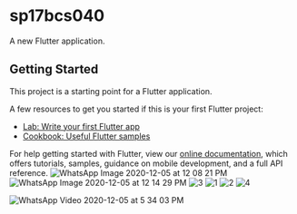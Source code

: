 # sp17bcs040

A new Flutter application.

## Getting Started

This project is a starting point for a Flutter application.

A few resources to get you started if this is your first Flutter project:

- [Lab: Write your first Flutter app](https://flutter.dev/docs/get-started/codelab)
- [Cookbook: Useful Flutter samples](https://flutter.dev/docs/cookbook)

For help getting started with Flutter, view our
[online documentation](https://flutter.dev/docs), which offers tutorials,
samples, guidance on mobile development, and a full API reference.
![WhatsApp Image 2020-12-05 at 12 08 21 PM](https://user-images.githubusercontent.com/53315136/101236379-9e415780-36f2-11eb-960b-da76bc082422.jpeg)
![WhatsApp Image 2020-12-05 at 12 14 29 PM](https://user-images.githubusercontent.com/53315136/101236528-d4cba200-36f3-11eb-86c2-89d836ea5d32.jpeg)
![3](https://user-images.githubusercontent.com/53315136/101241179-c8584100-3715-11eb-92cd-eb21e9967cea.jpeg)
![1](https://user-images.githubusercontent.com/53315136/101241180-c9896e00-3715-11eb-8276-add2efb6258d.jpeg)
![2](https://user-images.githubusercontent.com/53315136/101241181-c9896e00-3715-11eb-8c31-f87bee9cece5.jpeg)
![4](https://user-images.githubusercontent.com/53315136/101241247-27b65100-3716-11eb-9b8c-3c24eba84ac9.jpeg)

![WhatsApp Video 2020-12-05 at 5 34 03 PM](https://user-images.githubusercontent.com/53315136/101243303-0d35a500-3721-11eb-854d-80857b752375.gif)

